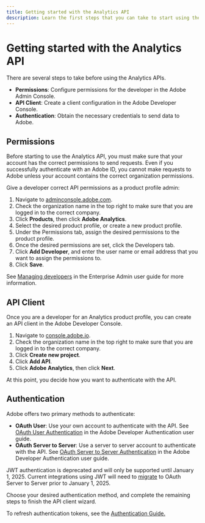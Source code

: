 ```yaml
---
title: Getting started with the Analytics API
description: Learn the first steps that you can take to start using the Analytics API.
---
```

# Getting started with the Analytics API

There are several steps to take before using the Analytics APIs.

* **Permissions**: Configure permissions for the developer in the Adobe Admin Console.
* **API Client**: Create a client configuration in the Adobe Developer Console.
* **Authentication**: Obtain the necessary credentials to send data to Adobe.

## Permissions

Before starting to use the Analytics API, you must make sure that your account has the correct permissions to send requests. Even if you successfully authenticate with an Adobe ID, you cannot make requests to Adobe unless your account contains the correct organization permissions.

Give a developer correct API permissions as a product profile admin:

1. Navigate to [adminconsole.adobe.com](https://adminconsole.adobe.com).
2. Check the organization name in the top right to make sure that you are logged in to the correct company.
3. Click **Products**, then click **Adobe Analytics**.
4. Select the desired product profile, or create a new product profile.
5. Under the Permissions tab, assign the desired permissions to the product profile.
6. Once the desired permissions are set, click the Developers tab.
7. Click **Add Developer**, and enter the user name or email address that you want to assign the permissions to.
8. Click **Save**.

See [Managing developers](https://helpx.adobe.com/enterprise/using/manage-developers.html) in the Enterprise Admin user guide for more information.

## API Client

Once you are a developer for an Analytics product profile, you can create an API client in the Adobe Developer Console.

1. Navigate to [console.adobe.io](https://console.adobe.io).
2. Check the organization name in the top right to make sure that you are logged in to the correct company.
3. Click **Create new project**.
4. Click **Add API**.
5. Click **Adobe Analytics**, then click **Next**.

At this point, you decide how you want to authenticate with the API.

## Authentication

Adobe offers two primary methods to authenticate:

* **OAuth User**: Use your own account to authenticate with the API. See [OAuth User Authentication](https://developer.adobe.com/developer-console/docs/guides/authentication/UserAuthentication/) in the Adobe Developer Authentication user guide.
* **OAuth Server to Server**: Use a server to server account to authenticate with the API. See [OAuth Server to Server Authentication](https://developer.adobe.com/developer-console/docs/guides/authentication/ServerToServerAuthentication/) in the Adobe Developer Authentication user guide.

JWT authentication is deprecated and will only be supported until January 1, 2025. Current integrations using JWT will need to [migrate](https://developer.adobe.com/developer-console/docs/guides/authentication/ServerToServerAuthentication/migration/) to OAuth Server to Server prior to January 1, 2025.

Choose your desired authentication method, and complete the remaining steps to finish the API client wizard.

To refresh authentication tokens, see the [Authentication Guide.](https://developer.adobe.com/developer-console/docs/guides/authentication/UserAuthentication/IMS/#refreshing-access-tokens)
